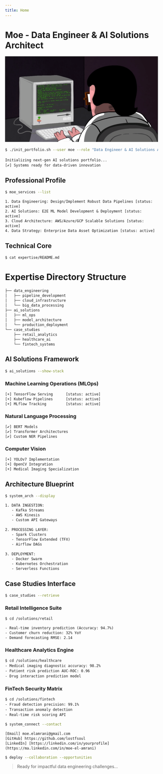 ```yaml
---
title: Home
---
```

# Moe - Data Engineer & AI Solutions Architect

![title](images/uploads/programming.gif)

```bash
$ ./init_portfolio.sh --user moe --role "Data Engineer & AI Solutions Architect"

Initializing next-gen AI solutions portfolio...
[✔] Systems ready for data-driven innovation
```

## Professional Profile

```bash
$ moe_services --list
```

```text
1. Data Engineering: Design/Implement Robust Data Pipelines [status: active]
2. AI Solutions: E2E ML Model Development & Deployment [status: active]
3. Cloud Architecture: AWS/Azure/GCP Scalable Solutions [status: active]
4. Data Strategy: Enterprise Data Asset Optimization [status: active]
```

## Technical Core

```bash
$ cat expertise/README.md
```

# Expertise Directory Structure
```text
├── data_engineering
│   ├── pipeline_development
│   ├── cloud_infrastructure
│   └── big_data_processing
├── ai_solutions
│   ├── ml_ops
│   ├── model_architecture
│   └── production_deployment
└── case_studies
    ├── retail_analytics
    ├── healthcare_ai
    └── fintech_systems
```

## AI Solutions Framework

```bash
$ ai_solutions --show-stack
```

### Machine Learning Operations (MLOps)

```text
[+] TensorFlow Serving      [status: active]
[+] Kubeflow Pipelines      [status: active]
[+] MLflow Tracking         [status: active]
```

### Natural Language Processing

```text
[✔] BERT Models
[✔] Transformer Architectures
[✔] Custom NER Pipelines
```

### Computer Vision

```text
[+] YOLOv7 Implementation
[+] OpenCV Integration
[+] Medical Imaging Specialization
```

## Architecture Blueprint

```bash
$ system_arch --display
```

```text
1. DATA INGESTION:
   - Kafka Streams
   - AWS Kinesis
   - Custom API Gateways

2. PROCESSING LAYER:
   - Spark Clusters
   - TensorFlow Extended (TFX)
   - Airflow DAGs

3. DEPLOYMENT:
   - Docker Swarm
   - Kubernetes Orchestration
   - Serverless Functions
```

## Case Studies Interface

```bash
$ case_studies --retrieve
```

### Retail Intelligence Suite

```bash
$ cd /solutions/retail
```

```text
- Real-time inventory prediction (Accuracy: 94.7%)
- Customer churn reduction: 32% YoY
- Demand forecasting RMSE: 2.14
```

### Healthcare Analytics Engine

```bash
$ cd /solutions/healthcare
- Medical imaging diagnostic accuracy: 98.2%
- Patient risk prediction AUC-ROC: 0.96
- Drug interaction prediction model
```

### FinTech Security Matrix

```bash
$ cd /solutions/fintech
- Fraud detection precision: 99.1%
- Transaction anomaly detection
- Real-time risk scoring API
```

```bash
$ system_connect --contact
```

```text
[Email] moe.elamrani@gmail.com
[GitHub] https://github.com/lostfsoul
[LinkedIn] [https://linkedin.com/in/yourprofile](https://ma.linkedin.com/in/moe-el-amrani)
```

```bash
$ deploy --collaboration --opportunities
```

>Ready for impactful data engineering challenges...
